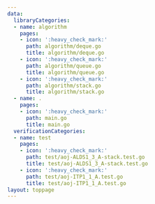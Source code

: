 ```yaml
---
data:
  libraryCategories:
  - name: algorithm
    pages:
    - icon: ':heavy_check_mark:'
      path: algorithm/deque.go
      title: algorithm/deque.go
    - icon: ':heavy_check_mark:'
      path: algorithm/queue.go
      title: algorithm/queue.go
    - icon: ':heavy_check_mark:'
      path: algorithm/stack.go
      title: algorithm/stack.go
  - name: .
    pages:
    - icon: ':heavy_check_mark:'
      path: main.go
      title: main.go
  verificationCategories:
  - name: test
    pages:
    - icon: ':heavy_check_mark:'
      path: test/aoj-ALDS1_3_A-stack.test.go
      title: test/aoj-ALDS1_3_A-stack.test.go
    - icon: ':heavy_check_mark:'
      path: test/aoj-ITP1_1_A.test.go
      title: test/aoj-ITP1_1_A.test.go
layout: toppage
---
```

